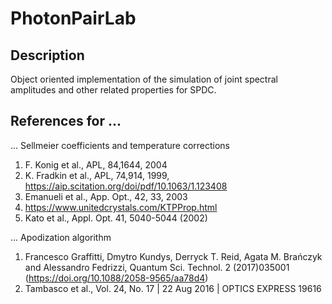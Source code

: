 # PhotonPairLab
## Description
Object oriented implementation of the simulation of joint spectral amplitudes and other related properties for SPDC.

## References for ...
... Sellmeier coefficients and temperature corrections
1. F. Konig et al., APL, 84,1644, 2004
2. K. Fradkin et al., APL, 74,914, 1999, https://aip.scitation.org/doi/pdf/10.1063/1.123408
3. Emanueli et al., App. Opt., 42, 33, 2003
4. https://www.unitedcrystals.com/KTPProp.html
5. Kato et al., Appl. Opt. 41, 5040-5044 (2002) 

... Apodization algorithm
1. Francesco Graffitti, Dmytro Kundys, Derryck T. Reid, Agata M. Brańczyk and Alessandro Fedrizzi, Quantum Sci. Technol. 2 (2017)035001 (https://doi.org/10.1088/2058-9565/aa78d4)
2. Tambasco et al., Vol. 24, No. 17 | 22 Aug 2016 | OPTICS EXPRESS 19616

